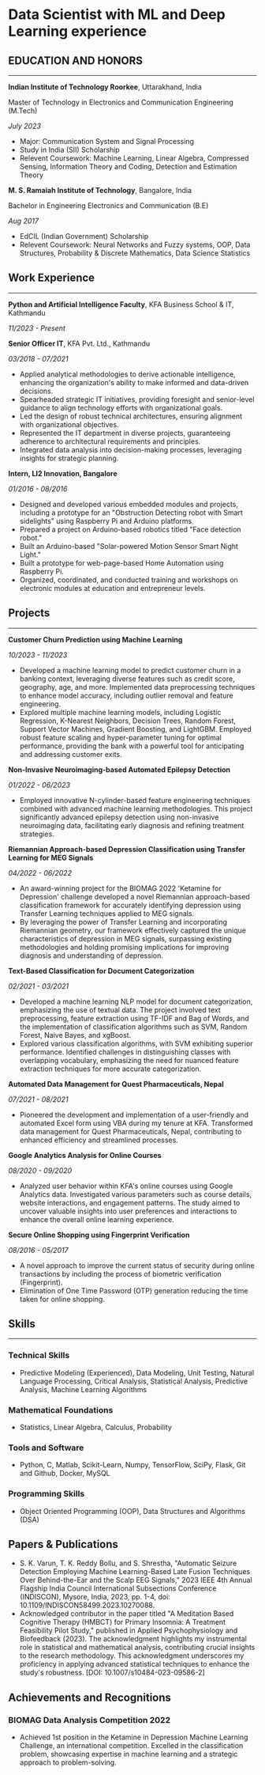 # Data Scientist with ML and Deep Learning experience

## EDUCATION AND HONORS
***
**Indian Institute of Technology Roorkee**, Uttarakhand, India

Master of Technology in Electronics and Communication Engineering (M.Tech)

*July 2023*
- Major: Communication System and Signal Processing
- Study in India (SII) Scholarship
- Relevent Coursework: Machine Learning, Linear Algebra, Compressed Sensing, Information Theory and Coding, Detection and Estimation Theory
 

**M. S. Ramaiah Institute of Technology**, Bangalore, India

Bachelor in Engineering Electronics and Communication (B.E)

*Aug 2017*   
- EdCIL (Indian Government) Scholarship
- Relevent Coursework: Neural Networks and Fuzzy systems, OOP, Data Structures, Probability & Discrete Mathematics, Data Science Statistics

## Work Experience
***
**Python and Artificial Intelligence Faculty**, KFA Business School & IT, Kathmandu

*11/2023 - Present*

**Senior Officer IT**, KFA Pvt. Ltd., Kathmandu 

*03/2018 - 07/2021*
- Applied analytical methodologies to derive actionable intelligence, enhancing the organization's ability to make informed and data-driven decisions.
- Spearheaded strategic IT initiatives, providing foresight and senior-level guidance to align technology efforts with organizational goals.
- Led the design of robust technical architectures, ensuring alignment with organizational objectives.
- Represented the IT department in diverse projects, guaranteeing adherence to architectural requirements and principles.
- Integrated data analysis into decision-making processes, leveraging insights for strategic planning.
    

**Intern, LI2 Innovation, Bangalore** 

*01/2016 - 08/2016*
- Designed and developed various embedded modules and projects, including a prototype for an "Obstruction Detecting robot with Smart sidelights" using Raspberry Pi and Arduino platforms.
- Prepared a project on Arduino-based robotics titled "Face detection robot."
- Built an Arduino-based "Solar-powered Motion Sensor Smart Night Light."
- Built a prototype for web-page-based Home Automation using Raspberry Pi.
- Organized, coordinated, and conducted training and workshops on electronic modules at education and entrepreneur levels.

## Projects
***
**Customer Churn Prediction using Machine Learning** 

*10/2023 - 11/2023*
- Developed a machine learning model to predict customer churn in a banking context, leveraging diverse features such as credit score, geography, age, and more. Implemented data preprocessing techniques to enhance model accuracy, including outlier removal and feature engineering.
- Explored multiple machine learning models, including Logistic Regression, K-Nearest Neighbors, Decision Trees, Random Forest, Support Vector Machines, Gradient Boosting, and LightGBM. Employed robust feature scaling and hyper-parameter tuning for optimal performance, providing the bank with a powerful tool for anticipating and addressing customer exits.

**Non-Invasive Neuroimaging-based Automated Epilepsy Detection** 

*01/2022 - 06/2023*
- Employed innovative N-cylinder-based feature engineering techniques combined with advanced machine learning methodologies. This project significantly advanced epilepsy detection using non-invasive neuroimaging data, facilitating early diagnosis and refining treatment strategies.

**Riemannian Approach-based Depression Classification using Transfer Learning for MEG Signals**

*04/2022 - 06/2022*
- An award-winning project for the BIOMAG 2022 'Ketamine for Depression' challenge developed a novel Riemannian approach-based classification framework for accurately identifying depression using Transfer Learning techniques applied to MEG signals.
- By leveraging the power of Transfer Learning and incorporating Riemannian geometry, our framework effectively captured the unique characteristics of depression in MEG signals, surpassing existing methodologies and holding promising implications for improving diagnosis and understanding of depression.

**Text-Based Classification for Document Categorization**

*02/2021 - 03/2021*
- Developed a machine learning NLP model for document categorization, emphasizing the use of textual data. The project involved text preprocessing, feature extraction using TF-IDF and Bag of Words, and the implementation of classification algorithms such as SVM, Random Forest, Naive Bayes, and xgBoost.
- Explored various classification algorithms, with SVM exhibiting superior performance. Identified challenges in distinguishing classes with overlapping vocabulary, emphasizing the need for nuanced feature extraction techniques for more accurate categorization.

**Automated Data Management for Quest Pharmaceuticals, Nepal**

*07/2021 - 08/2021*
- Pioneered the development and implementation of a user-friendly and automated Excel form using VBA during my tenure at KFA. Transformed data management for Quest Pharmaceuticals, Nepal, contributing to enhanced efficiency and streamlined processes.

**Google Analytics Analysis for Online Courses**

*08/2020 - 09/2020*
- Analyzed user behavior within KFA's online courses using Google Analytics data. Investigated various parameters such as course details, website interactions, and engagement patterns. The study aimed to uncover valuable insights into user preferences and interactions to enhance the overall online learning experience.

**Secure Online Shopping using Fingerprint Verification**

*08/2016 - 05/2017*
- A novel approach to improve the current status of security during online transactions by including the process of biometric verification (Fingerprint).
- Elimination of One Time Password (OTP) generation reducing the time taken for online shopping.

## Skills
***
### Technical Skills
- Predictive Modeling (Experienced), Data Modeling, Unit Testing, Natural Language Processing, Critical Analysis, Statistical Analysis, Predictive Analysis, Machine Learning Algorithms

### Mathematical Foundations
- Statistics, Linear Algebra, Calculus, Probability

### Tools and Software
- Python, C, Matlab, Scikit-Learn, Numpy, TensorFlow, SciPy, Flask, Git and Github, Docker, MySQL

### Programming Skills
- Object Oriented Programming (OOP), Data Structures and Algorithms (DSA)

## Papers & Publications
- S. K. Varun, T. K. Reddy Bollu, and S. Shrestha, "Automatic Seizure Detection Employing Machine Learning-Based Late Fusion Techniques Over Behind-the-Ear and the Scalp EEG Signals," 2023 IEEE 4th Annual Flagship India Council International Subsections Conference (INDISCON), Mysore, India, 2023, pp. 1-4, doi: 10.1109/INDISCON58499.2023.10270088.
- Acknowledged contributor in the paper titled "A Meditation Based Cognitive Therapy (HMBCT) for Primary Insomnia: A Treatment Feasibility Pilot Study," published in Applied Psychophysiology and Biofeedback (2023). The acknowledgment highlights my instrumental role in statistical and mathematical analysis, contributing crucial insights to the research methodology. This acknowledgment underscores my proficiency in applying advanced statistical techniques to enhance the study's robustness. [DOI: 10.1007/s10484-023-09586-2]

## Achievements and Recognitions
### BIOMAG Data Analysis Competition 2022
- Achieved 1st position in the Ketamine in Depression Machine Learning Challenge, an international competition. Excelled in the classification problem, showcasing expertise in machine learning and a strategic approach to problem-solving.

